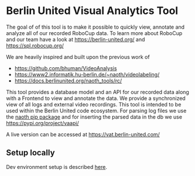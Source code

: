 # Berlin United Visual Analytics Tool
The goal of of this tool is to make it possible to quickly view, annotate and analyze all of our recorded RoboCup data. To learn more about RoboCup and our team have a look at https://berlin-united.org/ and https://spl.robocup.org/

We are heavily inspired and built upon the previous work of
- https://github.com/bhuman/VideoAnalysis
- https://www2.informatik.hu-berlin.de/~naoth/videolabeling/
- https://docs.berlinunited.org/naoth_tools/rc/

This tool provides a database model and an API for our recorded data along with a Frontend to view and annotate the data. We provide a synchronized view of all logs and external video recordings.
This tool is intended to be used within the Berlin United code ecosystem. For parsing log files we use the [naoth pip package](https://pypi.org/project/naoth/) and for inserting the parsed data in the db we use https://pypi.org/project/vaapi/

A live version can be accessed at https://vat.berlin-united.com/

## Setup locally
Dev environment setup is described [here](docs/dev-setup.md).